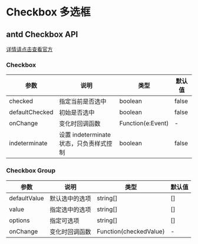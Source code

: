 # Checkbox 多选框

## antd Checkbox API

[详情请点击查看官方](https://ant.design/components/checkbox-cn/)

### Checkbox

| 参数      | 说明             | 类型      | 默认值  |
|----------|------------------|----------|--------|
| checked | 指定当前是否选中 | boolean  | false |
| defaultChecked | 初始是否选中 | boolean | false |
| onChange | 变化时回调函数 | Function(e:Event) | - |
| indeterminate | 设置 indeterminate 状态，只负责样式控制 | boolean | false |

### Checkbox Group

| 参数      | 说明             | 类型      | 默认值  |
|----------|------------------|----------|--------|
| defaultValue | 默认选中的选项 | string[] | [] |
| value | 指定选中的选项| string[] | [] |
| options  | 指定可选项 | string[] | [] |
| onChange | 变化时回调函数 | Function(checkedValue) | - |
